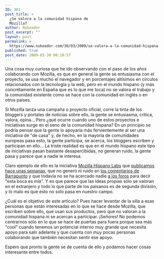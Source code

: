 ```yaml
---
ID: 301
post_title: >
  ¿Se valora a la comunidad hispana de
  Mozilla?
author: Nukeador
post_excerpt: ""
layout: post
permalink: >
  https://www.nukeador.com/30/03/2009/se-valora-a-la-comunidad-hispana-de-mozilla/
published: true
post_date: 2009-03-30 00:10:57
---
```

Una cosa muy curiosa que he ido observando con el paso de los años colaborando con Mozilla, es que en general la gente se entusiasma con el proyecto, se usa mucho el navegador y en porcentajes altísimos en círculos relacionados con la tecnología y la web, pero en el mundo hispano (y más concrétamente en España que es lo que me toca) no se valora el trabajo y la comunidad existente como se hace con la comunidad en inglés o en otros países.

Si Mozilla lanza una campaña o proyecto oficial, corre la tinta de los bloggers y portales de noticias sobre ello, la gente se entusiasma, critica, valora, opina... Pero ¿qué ocurre cuando uno de estos proyectos e iniciativas surge en el seno de la comunidad hispana? En un principio se podría pensar que la gente lo apoyaría más fervientemente al ser una iniciativa de "de casa" y, de hecho, en la mayoría de comunidades europeas pasa esto, la gente participa, se acerca, los bloggers escriben y participan en ello... La triste realidad es que en el mundo hispano este tipo de iniciativas pasan bastante desapercibidas, no generan ruido, la gente pasa y parece que a nadie le interesa.

Claro ejemplo de ello es la iniciativa <a href="http://www.mozilla-hispano.org/labs/">Mozilla Hispano Labs</a> que <a href="http://www.mozilla-hispano.org/2009/03/11/273-mozilla-hispano-labs-ahora-a-tu-servicio">publicamos hace unas semanas</a>, que no generó ni ruido en <a href="http://softlibre.barrapunto.com/article.pl?sid=09/03/11/1238236">los comentarios de Barrapunto</a> y que todavía no se ha acercado nadie <a href="http://www.mozilla-hispano.org/foro/viewforum.php?f=25">a los foros</a> para decir "esta boca es mía". Y es que parece que las ideas propias sólo se valoran en el extranjero y todo lo que parte de los paisanos es de segunda división, y lo malo es que esto no solo pasa en nuestro campo.

¿Cuál es el objetivo de este artículo? Pues hacer levantar de la silla a esas personas que están interesadas en lo que se hace desde Mozilla, que escriben sobre ello, que usan sus productos, pero que no valoran a la comunidad hispana ni se acercan a participar. ¡Señores! No podemos centrarnos sólo en lo que se hace de puertas para fuera porque sea más "cool" cuando tenemos un potencial interno muy grande que necesita apoyo para salir adelante y que cuenta con muy pocas personas colaborando que también necesitan sentir ese apoyo.

Espero que pronto la gente se de cuenta de ello y podamos hacer cosas interesante entre todos.